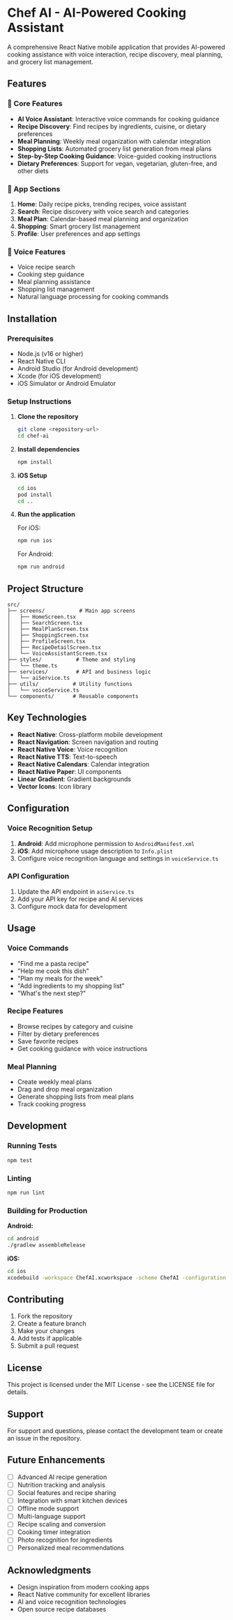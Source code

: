 # Chef AI - AI-Powered Cooking Assistant

A comprehensive React Native mobile application that provides AI-powered cooking assistance with voice interaction, recipe discovery, meal planning, and grocery list management.

## Features

### 🎯 Core Features
- **AI Voice Assistant**: Interactive voice commands for cooking guidance
- **Recipe Discovery**: Find recipes by ingredients, cuisine, or dietary preferences
- **Meal Planning**: Weekly meal organization with calendar integration
- **Shopping Lists**: Automated grocery list generation from meal plans
- **Step-by-Step Cooking Guidance**: Voice-guided cooking instructions
- **Dietary Preferences**: Support for vegan, vegetarian, gluten-free, and other diets

### 📱 App Sections
1. **Home**: Daily recipe picks, trending recipes, voice assistant
2. **Search**: Recipe discovery with voice search and categories
3. **Meal Plan**: Calendar-based meal planning and organization
4. **Shopping**: Smart grocery list management
5. **Profile**: User preferences and app settings

### 🎤 Voice Features
- Voice recipe search
- Cooking step guidance
- Meal planning assistance
- Shopping list management
- Natural language processing for cooking commands

## Installation

### Prerequisites
- Node.js (v16 or higher)
- React Native CLI
- Android Studio (for Android development)
- Xcode (for iOS development)
- iOS Simulator or Android Emulator

### Setup Instructions

1. **Clone the repository**
   ```bash
   git clone <repository-url>
   cd chef-ai
   ```

2. **Install dependencies**
   ```bash
   npm install
   ```

3. **iOS Setup**
   ```bash
   cd ios
   pod install
   cd ..
   ```

4. **Run the application**
   
   For iOS:
   ```bash
   npm run ios
   ```
   
   For Android:
   ```bash
   npm run android
   ```

## Project Structure

```
src/
├── screens/           # Main app screens
│   ├── HomeScreen.tsx
│   ├── SearchScreen.tsx
│   ├── MealPlanScreen.tsx
│   ├── ShoppingScreen.tsx
│   ├── ProfileScreen.tsx
│   ├── RecipeDetailScreen.tsx
│   └── VoiceAssistantScreen.tsx
├── styles/           # Theme and styling
│   └── theme.ts
├── services/         # API and business logic
│   └── aiService.ts
├── utils/           # Utility functions
│   └── voiceService.ts
└── components/      # Reusable components
```

## Key Technologies

- **React Native**: Cross-platform mobile development
- **React Navigation**: Screen navigation and routing
- **React Native Voice**: Voice recognition
- **React Native TTS**: Text-to-speech
- **React Native Calendars**: Calendar integration
- **React Native Paper**: UI components
- **Linear Gradient**: Gradient backgrounds
- **Vector Icons**: Icon library

## Configuration

### Voice Recognition Setup

1. **Android**: Add microphone permission to `AndroidManifest.xml`
2. **iOS**: Add microphone usage description to `Info.plist`
3. Configure voice recognition language and settings in `voiceService.ts`

### API Configuration

1. Update the API endpoint in `aiService.ts`
2. Add your API key for recipe and AI services
3. Configure mock data for development

## Usage

### Voice Commands
- "Find me a pasta recipe"
- "Help me cook this dish"
- "Plan my meals for the week"
- "Add ingredients to my shopping list"
- "What's the next step?"

### Recipe Features
- Browse recipes by category and cuisine
- Filter by dietary preferences
- Save favorite recipes
- Get cooking guidance with voice instructions

### Meal Planning
- Create weekly meal plans
- Drag and drop meal organization
- Generate shopping lists from meal plans
- Track cooking progress

## Development

### Running Tests
```bash
npm test
```

### Linting
```bash
npm run lint
```

### Building for Production

**Android:**
```bash
cd android
./gradlew assembleRelease
```

**iOS:**
```bash
cd ios
xcodebuild -workspace ChefAI.xcworkspace -scheme ChefAI -configuration Release
```

## Contributing

1. Fork the repository
2. Create a feature branch
3. Make your changes
4. Add tests if applicable
5. Submit a pull request

## License

This project is licensed under the MIT License - see the LICENSE file for details.

## Support

For support and questions, please contact the development team or create an issue in the repository.

## Future Enhancements

- [ ] Advanced AI recipe generation
- [ ] Nutrition tracking and analysis
- [ ] Social features and recipe sharing
- [ ] Integration with smart kitchen devices
- [ ] Offline mode support
- [ ] Multi-language support
- [ ] Recipe scaling and conversion
- [ ] Cooking timer integration
- [ ] Photo recognition for ingredients
- [ ] Personalized meal recommendations

## Acknowledgments

- Design inspiration from modern cooking apps
- React Native community for excellent libraries
- AI and voice recognition technologies
- Open source recipe databases
